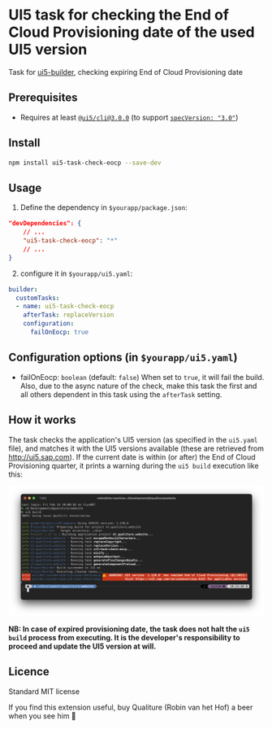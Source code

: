 # UI5 task for checking the End of Cloud Provisioning date of the used UI5 version 

Task for [ui5-builder](https://github.com/SAP/ui5-builder), checking expiring End of Cloud Provisioning date

## Prerequisites

- Requires at least [`@ui5/cli@3.0.0`](https://sap.github.io/ui5-tooling/v3/pages/CLI/) (to support [`specVersion: "3.0"`](https://sap.github.io/ui5-tooling/pages/Configuration/#specification-version-30))

## Install

```bash
npm install ui5-task-check-eocp --save-dev
```

## Usage

1. Define the dependency in `$yourapp/package.json`:

```json
"devDependencies": {
    // ...
    "ui5-task-check-eocp": "*"
    // ...
}
```

2. configure it in `$yourapp/ui5.yaml`:

```yaml
builder:
  customTasks:
  - name: ui5-task-check-eocp
    afterTask: replaceVersion
    configuration:
      failOnEocp: true
```

## Configuration options (in `$yourapp/ui5.yaml`)

- failOnEocp: `boolean` (default: `false`) When set to `true`, it will fail the build. Also, due to the async nature of the check, make this task the first and all others dependent in this task using the `afterTask` setting.

## How it works

The task checks the application's UI5 version (as specified in the `ui5.yaml` file), and matches it with the UI5 versions available (these are retrieved from http://ui5.sap.com). If the current date is within (or after) the End of Cloud Provisioning quarter, it prints a warning during the `ui5 build` execution like this:

![Example of the task's output](doc/example1.png)

**NB: In case of expired provisioning date, the task does not halt the `ui5 build` process from executing. It is the developer's responsibility to proceed and update the UI5 version at will.**


## Licence

Standard MIT license

If you find this extension useful, buy Qualiture (Robin van het Hof) a beer when you see him 🙂
